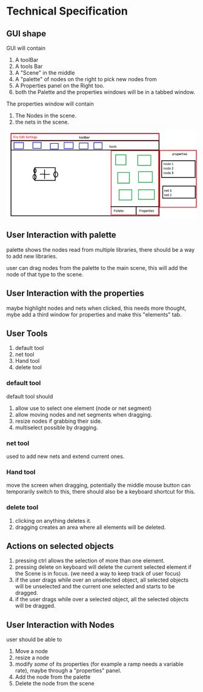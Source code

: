 # Technical Specification

## GUI shape

GUI will contain

1. A toolBar
2. A tools Bar
3. A "Scene" in the middle
4. A "palette" of nodes on the right to pick new nodes from
5. A Properties panel on the Right too.
6. both the Palette and the properties windows will be in a tabbed window.

The properties window will contain

1. The Nodes in the scene.
2. the nets in the scene.

![GUI Sketch](UI_sketch.png)


## User Interaction with palette

palette shows the nodes read from multiple libraries, there should be a way to add new libraries.

user can drag nodes from the palette to the main scene, this will add the node of that type to the scene.

## User Interaction with the properties

maybe highlight nodes and nets when clicked, this needs more thought, mybe add a third window for properties and make this "elements" tab.

## User Tools

1. default tool
2. net tool
3. Hand tool
4. delete tool

### default tool

default tool should 

1. allow use to select one element (node or net segment)
2. allow moving nodes and net segments when dragging.
3. resize nodes if grabbing their side.
4. multiselect possible by dragging.

### net tool

used to add new nets and extend current ones.

### Hand tool

move the screen when dragging, potentially the middle mouse button can temporarily switch to this, there should also be a keyboard shortcut for this.

### delete tool

1. clicking on anything deletes it.
2. dragging creates an area where all elements will be deleted.

## Actions on selected objects

1. pressing ctrl allows the selection of more than one element.
2. pressing delete on keyboard will delete the current selected element if the Scene is in focus. (we need a way to keep track of user focus)
3. if the user drags while over an unselected object, all selected objects will be unselected and the current one selected and starts to be dragged.
4. if the user drags while over a selected object, all the selected objects will be dragged.

## User Interaction with Nodes

user should be able to

1. Move a node
2. resize a node
3. modify *some* of its properties (for example a ramp needs a variable rate), maybe through a "properties" panel.
4. Add the node from the palette
5. Delete the node from the scene